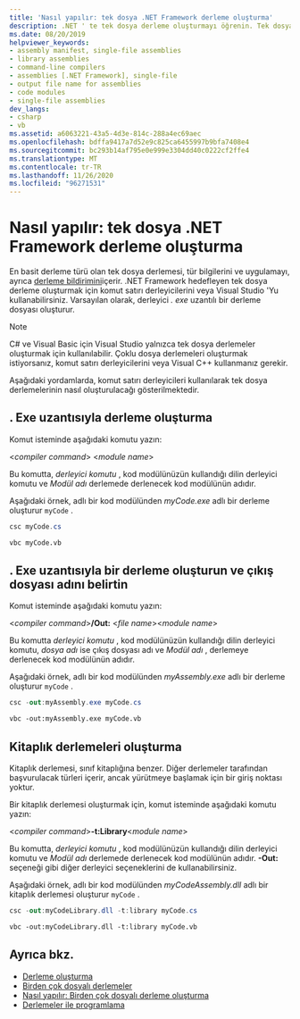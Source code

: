 ```yaml
---
title: 'Nasıl yapılır: tek dosya .NET Framework derleme oluşturma'
description: .NET ' te tek dosya derleme oluşturmayı öğrenin. Tek dosya derlemesi, .NET 'i hedefleyen bir kitaplık (. dll) olabilir veya bir yürütülebilir (. exe) dosya olabilir.
ms.date: 08/20/2019
helpviewer_keywords:
- assembly manifest, single-file assemblies
- library assemblies
- command-line compilers
- assemblies [.NET Framework], single-file
- output file name for assemblies
- code modules
- single-file assemblies
dev_langs:
- csharp
- vb
ms.assetid: a6063221-43a5-4d3e-814c-288a4ec69aec
ms.openlocfilehash: bdffa9417a7d52e9c825ca6455997b9bfa7408e4
ms.sourcegitcommit: bc293b14af795e0e999e3304dd40c0222cf2ffe4
ms.translationtype: MT
ms.contentlocale: tr-TR
ms.lasthandoff: 11/26/2020
ms.locfileid: "96271531"
---
```

# <a name="how-to-build-a-net-framework-single-file-assembly"></a>Nasıl yapılır: tek dosya .NET Framework derleme oluşturma

En basit derleme türü olan tek dosya derlemesi, tür bilgilerini ve uygulamayı, ayrıca [derleme bildirimini](../../standard/assembly/manifest.md)içerir. .NET Framework hedefleyen tek dosya derleme oluşturmak için komut satırı derleyicilerini veya Visual Studio 'Yu kullanabilirsiniz. Varsayılan olarak, derleyici *. exe* uzantılı bir derleme dosyası oluşturur.

> [!NOTE]
> C# ve Visual Basic için Visual Studio yalnızca tek dosya derlemeler oluşturmak için kullanılabilir. Çoklu dosya derlemeleri oluşturmak istiyorsanız, komut satırı derleyicilerini veya Visual C++ kullanmanız gerekir.

Aşağıdaki yordamlarda, komut satırı derleyicileri kullanılarak tek dosya derlemelerinin nasıl oluşturulacağı gösterilmektedir.

## <a name="create-an-assembly-with-an-exe-extension"></a>. Exe uzantısıyla derleme oluşturma

Komut isteminde aşağıdaki komutu yazın:

\<*compiler command*> \<*module name*>

Bu komutta, *derleyici komutu* , kod modülünüzün kullandığı dilin derleyici komutu ve *Modül adı* derlemede derlenecek kod modülünün adıdır.

Aşağıdaki örnek, adlı bir kod modülünden *myCode.exe* adlı bir derleme oluşturur `myCode` .

```csharp
csc myCode.cs
```

```vb
vbc myCode.vb
```

## <a name="create-an-assembly-with-an-exe-extension-and-specify-the-output-file-name"></a>. Exe uzantısıyla bir derleme oluşturun ve çıkış dosyası adını belirtin

Komut isteminde aşağıdaki komutu yazın:

\<*compiler command*>**/Out:** \<*file name*>\<*module name*>

Bu komutta *derleyici komutu* , kod modülünüzün kullandığı dilin derleyici komutu, *dosya adı* ise çıkış dosyası adı ve *Modül adı* , derlemeye derlenecek kod modülünün adıdır.

Aşağıdaki örnek, adlı bir kod modülünden *myAssembly.exe* adlı bir derleme oluşturur `myCode` .

```csharp
csc -out:myAssembly.exe myCode.cs
```

```vb
vbc -out:myAssembly.exe myCode.vb
```

## <a name="create-library-assemblies"></a>Kitaplık derlemeleri oluşturma

 Kitaplık derlemesi, sınıf kitaplığına benzer. Diğer derlemeler tarafından başvurulacak türleri içerir, ancak yürütmeye başlamak için bir giriş noktası yoktur.

Bir kitaplık derlemesi oluşturmak için, komut isteminde aşağıdaki komutu yazın:

\<*compiler command*>**-t:Library**\<*module name*>

Bu komutta, *derleyici komutu* , kod modülünüzün kullandığı dilin derleyici komutu ve *Modül adı* derlemede derlenecek kod modülünün adıdır. **-Out:** seçeneği gibi diğer derleyici seçeneklerini de kullanabilirsiniz.

Aşağıdaki örnek, adlı bir kod modülünden *myCodeAssembly.dll* adlı bir kitaplık derlemesi oluşturur `myCode` .

```csharp
csc -out:myCodeLibrary.dll -t:library myCode.cs
```

```vb
vbc -out:myCodeLibrary.dll -t:library myCode.vb
```

## <a name="see-also"></a>Ayrıca bkz.

- [Derleme oluşturma](../../standard/assembly/create.md)
- [Birden çok dosyalı derlemeler](multifile-assemblies.md)
- [Nasıl yapılır: Birden çok dosyalı derleme oluşturma](build-multifile-assembly.md)
- [Derlemeler ile programlama](../../standard/assembly/index.md)
